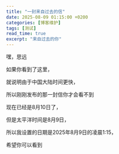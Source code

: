 ```yaml
---
title: "一封来自过去的信"
date: 2025-08-09 01:15:00 +0200
categories: [博客维护]
tags: [测试]
read_time: true
excerpt: "来自过去的你"
---
```


嘿，思远

如果你看到了这里，

就说明由于中国大陆时间更快，

所以刚刚发布的那一封信你才会看不到


现在已经是8月10日了，

但是太平洋时间是8月9日，

所以我设置的日期是2025年8月9日的凌晨1:15，

希望你可以看到
